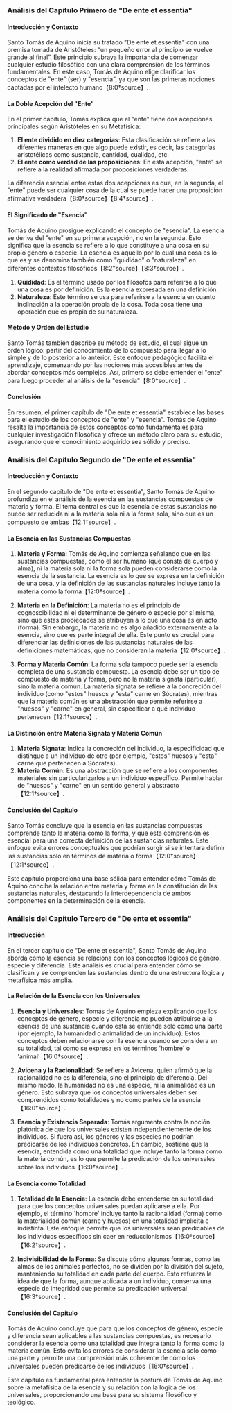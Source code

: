 ### Análisis del Capítulo Primero de "De ente et essentia"

#### Introducción y Contexto

Santo Tomás de Aquino inicia su tratado "De ente et essentia" con una premisa tomada de Aristóteles: “un pequeño error al principio se vuelve grande al final”. Este principio subraya la importancia de comenzar cualquier estudio filosófico con una clara comprensión de los términos fundamentales. En este caso, Tomás de Aquino elige clarificar los conceptos de "ente" (ser) y "esencia", ya que son las primeras nociones captadas por el intelecto humano【8:0†source】.

#### La Doble Acepción del "Ente"

En el primer capítulo, Tomás explica que el "ente" tiene dos acepciones principales según Aristóteles en su Metafísica:

1. **El ente dividido en diez categorías**: Esta clasificación se refiere a las diferentes maneras en que algo puede existir, es decir, las categorías aristotélicas como sustancia, cantidad, cualidad, etc.
2. **El ente como verdad de las proposiciones**: En esta acepción, "ente" se refiere a la realidad afirmada por proposiciones verdaderas.

La diferencia esencial entre estas dos acepciones es que, en la segunda, el "ente" puede ser cualquier cosa de la cual se puede hacer una proposición afirmativa verdadera【8:0†source】【8:4†source】.

#### El Significado de "Esencia"

Tomás de Aquino prosigue explicando el concepto de "esencia". La esencia se deriva del "ente" en su primera acepción, no en la segunda. Esto significa que la esencia se refiere a lo que constituye a una cosa en su propio género o especie. La esencia es aquello por lo cual una cosa es lo que es y se denomina también como "quididad" o "naturaleza" en diferentes contextos filosóficos【8:2†source】【8:3†source】.

1. **Quididad**: Es el término usado por los filósofos para referirse a lo que una cosa es por definición. Es la esencia expresada en una definición.
2. **Naturaleza**: Este término se usa para referirse a la esencia en cuanto inclinación a la operación propia de la cosa. Toda cosa tiene una operación que es propia de su naturaleza.

#### Método y Orden del Estudio

Santo Tomás también describe su método de estudio, el cual sigue un orden lógico: partir del conocimiento de lo compuesto para llegar a lo simple y de lo posterior a lo anterior. Este enfoque pedagógico facilita el aprendizaje, comenzando por las nociones más accesibles antes de abordar conceptos más complejos. Así, primero se debe entender el "ente" para luego proceder al análisis de la "esencia"【8:0†source】.

#### Conclusión

En resumen, el primer capítulo de "De ente et essentia" establece las bases para el estudio de los conceptos de "ente" y "esencia". Tomás de Aquino resalta la importancia de estos conceptos como fundamentales para cualquier investigación filosófica y ofrece un método claro para su estudio, asegurando que el conocimiento adquirido sea sólido y preciso.

### Análisis del Capítulo Segundo de "De ente et essentia"

#### Introducción y Contexto

En el segundo capítulo de "De ente et essentia", Santo Tomás de Aquino profundiza en el análisis de la esencia en las sustancias compuestas de materia y forma. El tema central es que la esencia de estas sustancias no puede ser reducida ni a la materia sola ni a la forma sola, sino que es un compuesto de ambas【12:1†source】.

#### La Esencia en las Sustancias Compuestas

1. **Materia y Forma**: Tomás de Aquino comienza señalando que en las sustancias compuestas, como el ser humano (que consta de cuerpo y alma), ni la materia sola ni la forma sola pueden considerarse como la esencia de la sustancia. La esencia es lo que se expresa en la definición de una cosa, y la definición de las sustancias naturales incluye tanto la materia como la forma【12:0†source】.

2. **Materia en la Definición**: La materia no es el principio de cognoscibilidad ni el determinante de género o especie por sí misma, sino que estas propiedades se atribuyen a lo que una cosa es en acto (forma). Sin embargo, la materia no es algo añadido externamente a la esencia, sino que es parte integral de ella. Este punto es crucial para diferenciar las definiciones de las sustancias naturales de las definiciones matemáticas, que no consideran la materia【12:0†source】.

3. **Forma y Materia Común**: La forma sola tampoco puede ser la esencia completa de una sustancia compuesta. La esencia debe ser un tipo de compuesto de materia y forma, pero no la materia signata (particular), sino la materia común. La materia signata se refiere a la concreción del individuo (como "estos" huesos y "esta" carne en Sócrates), mientras que la materia común es una abstracción que permite referirse a "huesos" y "carne" en general, sin especificar a qué individuo pertenecen【12:1†source】.

#### La Distinción entre Materia Signata y Materia Común

1. **Materia Signata**: Indica la concreción del individuo, la especificidad que distingue a un individuo de otro (por ejemplo, "estos" huesos y "esta" carne que pertenecen a Sócrates).
2. **Materia Común**: Es una abstracción que se refiere a los componentes materiales sin particularizarlos a un individuo específico. Permite hablar de "huesos" y "carne" en un sentido general y abstracto【12:1†source】.

#### Conclusión del Capítulo

Santo Tomás concluye que la esencia en las sustancias compuestas comprende tanto la materia como la forma, y que esta comprensión es esencial para una correcta definición de las sustancias naturales. Este enfoque evita errores conceptuales que podrían surgir si se intentara definir las sustancias solo en términos de materia o forma【12:0†source】【12:1†source】.

Este capítulo proporciona una base sólida para entender cómo Tomás de Aquino concibe la relación entre materia y forma en la constitución de las sustancias naturales, destacando la interdependencia de ambos componentes en la determinación de la esencia.

### Análisis del Capítulo Tercero de "De ente et essentia"

#### Introducción

En el tercer capítulo de "De ente et essentia", Santo Tomás de Aquino aborda cómo la esencia se relaciona con los conceptos lógicos de género, especie y diferencia. Este análisis es crucial para entender cómo se clasifican y se comprenden las sustancias dentro de una estructura lógica y metafísica más amplia.

#### La Relación de la Esencia con los Universales

1. **Esencia y Universales**: Tomás de Aquino empieza explicando que los conceptos de género, especie y diferencia no pueden atribuirse a la esencia de una sustancia cuando esta se entiende solo como una parte (por ejemplo, la humanidad o animalidad de un individuo). Estos conceptos deben relacionarse con la esencia cuando se considera en su totalidad, tal como se expresa en los términos 'hombre' o 'animal'【16:0†source】.

2. **Avicena y la Racionalidad**: Se refiere a Avicena, quien afirmó que la racionalidad no es la diferencia, sino el principio de diferencia. Del mismo modo, la humanidad no es una especie, ni la animalidad es un género. Esto subraya que los conceptos universales deben ser comprendidos como totalidades y no como partes de la esencia【16:0†source】.

3. **Esencia y Existencia Separada**: Tomás argumenta contra la noción platónica de que los universales existen independientemente de los individuos. Si fuera así, los géneros y las especies no podrían predicarse de los individuos concretos. En cambio, sostiene que la esencia, entendida como una totalidad que incluye tanto la forma como la materia común, es lo que permite la predicación de los universales sobre los individuos【16:0†source】.

#### La Esencia como Totalidad

1. **Totalidad de la Esencia**: La esencia debe entenderse en su totalidad para que los conceptos universales puedan aplicarse a ella. Por ejemplo, el término 'hombre' incluye tanto la racionalidad (forma) como la materialidad común (carne y huesos) en una totalidad implícita e indistinta. Este enfoque permite que los universales sean predicables de los individuos específicos sin caer en reduccionismos【16:0†source】【16:2†source】.

2. **Indivisibilidad de la Forma**: Se discute cómo algunas formas, como las almas de los animales perfectos, no se dividen por la división del sujeto, manteniendo su totalidad en cada parte del cuerpo. Esto refuerza la idea de que la forma, aunque aplicada a un individuo, conserva una especie de integridad que permite su predicación universal【16:3†source】.

#### Conclusión del Capítulo

Tomás de Aquino concluye que para que los conceptos de género, especie y diferencia sean aplicables a las sustancias compuestas, es necesario considerar la esencia como una totalidad que integra tanto la forma como la materia común. Esto evita los errores de considerar la esencia solo como una parte y permite una comprensión más coherente de cómo los universales pueden predicarse de los individuos【16:0†source】.

Este capítulo es fundamental para entender la postura de Tomás de Aquino sobre la metafísica de la esencia y su relación con la lógica de los universales, proporcionando una base para su sistema filosófico y teológico.
